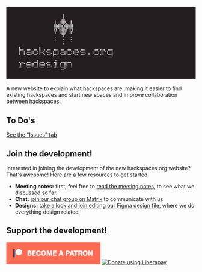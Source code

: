 ![Hackspaces.org-Redesign](images/headerimage.jpg "Hackspaces.org-Redesign")

A new website to explain what hackspaces are, making it easier to find existing hackspaces and start new spaces and improve collaboration between hackspaces.

## To Do's
[See the "Issues" tab](https://github.com/glowingkitty/Hackspaces.org-Redesign/issues)

## Join the development!

Interested in joining the development of the new hackspaces.org website? That's awesome!
Here are a few resources to get started:
- **Meeting notes:** first, feel free to [read the meeting notes](https://github.com/glowingkitty/Hackspaces.org-Redesign/wiki/Meeting-Notes---2020-July-28), to see what we discussed so far.
- **Chat:** [join our chat group on Matrix](https://riot.hope.net/#/room/#hackerspaces-dot-org:hope.net) to communicate with us
- **Designs:** [take a look and join editing our Figma design file](https://www.figma.com/file/0oos6GDzawT7LEK4g7bFR2/Hackspaces.org-Redesign), where we do everything design related

## Support the development!

<a href="https://www.patreon.com/bePatron?u=24983231"><img alt="Become a Patreon" src="images/patreon_button.svg"></a> <a href="https://liberapay.com/glowingkitty/donate"><img alt="Donate using Liberapay" src="https://liberapay.com/assets/widgets/donate.svg"></a>